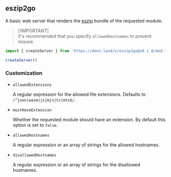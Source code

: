 ## eszip2go

A basic web server that renders the [eszip](https://github.com/denoland/eszip)
bundle of the requested module.

> [!IMPORTANT]\
> It's recommended that you specify `allowedHostnames` to prevent misuse.

```ts
import { createServer } from 'https://deno.land/x/eszip2go@v0.1.0/mod.ts'

createServer()
```

### Customization

- `allowedExtensions`

  A regular expression for the allowed file extensions. Defaults to
  `/^json|wasm|js|mjs|ts|mts$/`.

- `mustHaveExtension`

  Whether the requested module should have an extension. By default this option
  is set to `false`.

- `allowedHostnames`

  A regular expression or an array of strings for the allowed hostnames.

- `disallowedHostnames`

  A regular expression or an array of strings for the disallowed hostnames.
